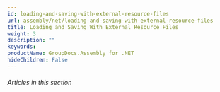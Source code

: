 ```yaml
---
id: loading-and-saving-with-external-resource-files
url: assembly/net/loading-and-saving-with-external-resource-files
title: Loading and Saving With External Resource Files
weight: 3
description: ""
keywords: 
productName: GroupDocs.Assembly for .NET
hideChildren: False
---
```

###### Articles in this section
